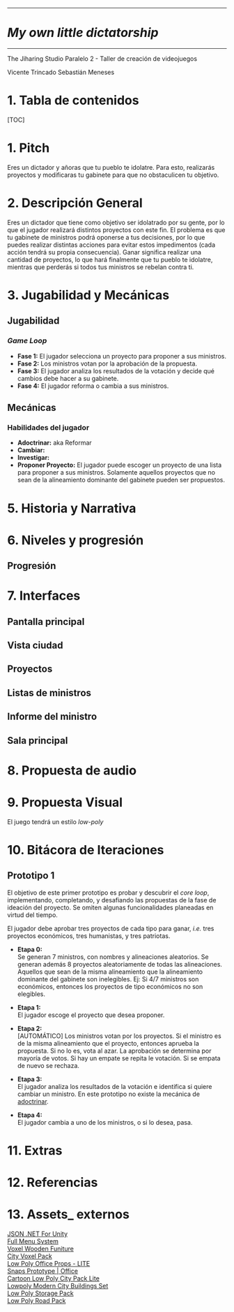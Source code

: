 ***

# ***My own little dictatorship***

***
The Jiharing Studio
Paralelo 2 - Taller de creación de videojuegos

Vicente Trincado
Sebastián Meneses


# 1. Tabla de contenidos
[TOC]

# 1. Pitch
Eres un dictador y añoras que tu pueblo te idolatre. Para esto, realizarás proyectos y modificaras tu gabinete para que no obstaculicen tu objetivo.

# 2. Descripción General
Eres un dictador que tiene como objetivo ser idolatrado por su gente, por lo que el jugador realizará distintos proyectos con este fin. El problema es que tu gabinete de ministros podrá oponerse a tus decisiones, por lo que puedes realizar distintas acciones para evitar estos impedimentos (cada acción tendrá su propia consecuencia). Ganar significa realizar una cantidad de proyectos, lo que hará finalmente que tu pueblo te idolatre, mientras que perderás si todos tus ministros se rebelan contra ti.

# 3. Jugabilidad y Mecánicas
## Jugabilidad
### _Game Loop_
* **Fase 1:** El jugador selecciona un proyecto para proponer a sus ministros.
* **Fase 2:** Los ministros votan por la aprobación de la propuesta.
* **Fase 3:** El jugador analiza los resultados de la votación y decide qué cambios debe hacer a su gabinete.
* **Fase 4:** El jugador reforma o cambia a sus ministros.
## Mecánicas
### Habilidades del jugador
*   **Adoctrinar:** aka Reformar
*   **Cambiar:**
*   **Investigar:**
*   **Proponer Proyecto:** El jugador puede escoger un proyecto de una lista para proponer a sus ministros. Solamente aquellos proyectos que no sean de la alineamiento dominante del gabinete pueden ser propuestos.
# 5. Historia y Narrativa
# 6. Niveles y progresión
## Progresión
# 7. Interfaces
## Pantalla principal
## Vista ciudad
## Proyectos
## Listas de ministros
## Informe del ministro
## Sala principal
# 8. Propuesta de audio
# 9. Propuesta Visual
El juego tendrá un estilo _low-poly_
# 10. Bitácora de Iteraciones
## Prototipo 1
El objetivo de este primer prototipo es probar y descubrir el _core loop_, implementando, completando, y desafiando las propuestas de la fase de ideación del proyecto. Se omiten algunas funcionalidades planeadas en virtud del tiempo.

<!--img-->

El jugador debe aprobar tres proyectos de cada tipo para ganar, _i.e._ tres proyectos económicos, tres humanistas, y tres patriotas.

<!--¿Y cómo pierdo?-->

* **Etapa 0:**  
  Se generan 7 ministros, con nombres y alineaciones aleatorios.
  Se generan además 8 proyectos aleatoriamente de todas las alineaciones. Aquellos que sean de la misma alineamiento que la alineamiento dominante del gabinete son inelegibles. Ej: Si 4/7 ministros son económicos, entonces los proyectos de tipo económicos no son elegibles.
  
* **Etapa 1:**  
  El jugador escoge el proyecto que desea proponer.

* **Etapa 2:**  
  [AUTOMÁTICO] Los ministros votan por los proyectos. Si el ministro es de la misma alineamiento que el proyecto, entonces aprueba la propuesta. Si no lo es, vota al azar.
  La aprobación se determina por mayoría de votos. Si hay un empate se repita le votación. Si se empata de nuevo se rechaza.

* **Etapa 3:**  
  El jugador analiza los resultados de la votación e identifica si quiere cambiar un ministro. En este prototipo no existe la mecánica de [adoctrinar](#habilidades-del-jugador).

* **Etapa 4:**  
  El jugador cambia a uno de los ministros, o si lo desea, pasa.
  <!--¿Sólo a uno?-->
  <!--¿Reroll o elige alineamiento?-->

# 11. Extras
# 12. Referencias
# 13. Assets_ externos
[JSON .NET For Unity](https://assetstore.unity.com/packages/tools/input-management/json-net-for-unity-11347)  
[Full Menu System](https://assetstore.unity.com/packages/tools/gui/full-menu-system-free-158919)  
[Voxel Wooden Funiture](https://assetstore.unity.com/packages/3d/props/furniture/voxel-wooden-funiture-67811)  
[City Voxel Pack](https://assetstore.unity.com/packages/3d/environments/urban/city-voxel-pack-136141)  
[Low Poly Office Props - LITE](https://assetstore.unity.com/packages/3d/environments/low-poly-office-props-lite-131438)  
[Snaps Prototype | Office](https://assetstore.unity.com/packages/3d/environments/snaps-prototype-office-137490)  
[Cartoon Low Poly City Pack Lite](https://assetstore.unity.com/packages/3d/environments/urban/cartoon-low-poly-city-pack-lite-166617)  
[Lowpoly Modern City Buildings Set](https://assetstore.unity.com/packages/3d/environments/urban/lowpoly-modern-city-buildings-set-64427)  
[Low Poly Storage Pack](https://assetstore.unity.com/packages/3d/environments/urban/low-poly-storage-pack-101732)  
[Low Poly Road Pack](https://assetstore.unity.com/packages/3d/environments/roadways/low-poly-road-pack-67288)  

